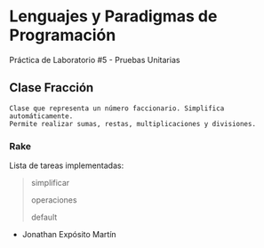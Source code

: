 # Lenguajes y Paradigmas de Programación

Práctica de Laboratorio #5 -  Pruebas Unitarias

## Clase Fracción

	Clase que representa un número faccionario. Simplifica automáticamente.
	Permite realizar sumas, restas, multiplicaciones y divisiones.

### Rake

Lista de tareas implementadas:

> simplificar
>
> operaciones
>
> default

* Jonathan Expósito Martín
